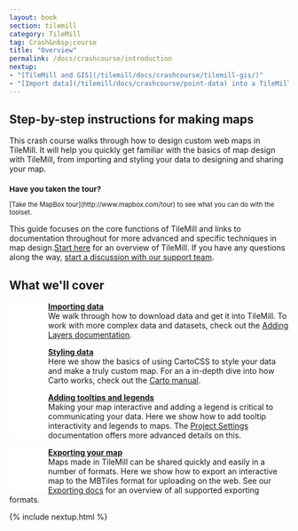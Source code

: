 ```yaml
---
layout: book
section: tilemill
category: TileMill
tag: Crash&nbsp;course
title: "Overview"
permalink: /docs/crashcourse/introduction
nextup:
- "[TileMill and GIS](/tilemill/docs/crashcourse/tilemill-gis/)"
- "[Import data](/tilemill/docs/crashcourse/point-data) into a TileMill project."
---
```


<style type='text/css'>

.summary p {
  }

.summary .icon { 
  width: 60px;
  height: 60px;
  display: block;
  float: left;
  padding: 10px 10px 10px 0;
  }

#icon1 { background: white url('/tilemill/assets/pages/docs-intro.png') 0px 13px no-repeat;}
#icon2 { background: white url('/tilemill/assets/pages/docs-intro.png') -166px 13px no-repeat;}
#icon3 { background: white url('/tilemill/assets/pages/docs-intro.png') -336px 13px no-repeat;}
#icon4 { background: white url('/tilemill/assets/pages/docs-intro.png') -507px 13px no-repeat;}

</style>


## Step-by-step instructions for making maps

This crash course walks through how to design custom web maps in TileMill. It will help you quickly get familiar with the basics of map design with TileMill, from importing and styling your data to designing and sharing your map. 

<small class='note' markdown='1'>
<h3>Have you taken the tour?</h3>
[Take the MapBox tour](http://www.mapbox.com/tour) to see what you can do with the toolset.
</small>

This guide focuses on the core functions of TileMill and links to documentation throughout for more advanced and specific techniques in map design.[Start here](/tilemill/docs/crashcourse/tilemill-gis) for an overview of TileMill. If you have any questions along the way, [start a discussion with our support team](http://support.mapbox.com).

## What we'll cover

<div class='summary'>
	
  <p><span class='icon' id='icon1'> </span><strong><a href='/tilemill/docs/crashcourse/point-data'>Importing data</a></strong><br /> We walk through how to download data and get it into TileMill. To work with more complex data and datasets, check out the <a href="/tilemill/docs/manual/adding-layers/">Adding Layers documentation</a>.</p> 

  <p><span class='icon' id='icon2'> </span><strong><a href='/tilemill/docs/crashcourse/styling'>Styling data</a></strong><br /> Here we show the basics of using CartoCSS to style your data and make a truly custom map. For an a in-depth dive into how Carto works, check out the <a href="/tilemill/docs/manual/carto">Carto manual</a>.</p> 

  <p><span class='icon' id='icon3'> </span><strong><a href='/tilemill/docs/crashcourse/tooltips'>Adding tooltips and legends</a></strong><br /> Making your map interactive and adding a legend is critical to communicating your data. Here we show how to add tooltip interactivity and legends to maps. The <a href="/tilemill/docs/manual/project-settings">Project Settings</a> documentation offers more advanced details on this. </p> 

  <p><span class='icon' id='icon4'> </span><strong><a href='/tilemill/docs/crashcourse/exporting/'>Exporting your map</a></strong><br /> Maps made in TileMill can be shared quickly and easily in a number of formats. Here we show how to export an interactive map to the MBTiles format for uploading on the web. See our <a href="/tilemill/docs/manual/exporting/">Exporting docs</a> for an overview of all supported exporting formats.</p> 

</div>

{% include nextup.html %}
